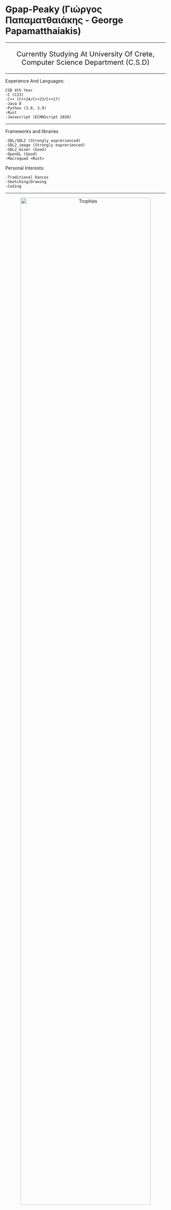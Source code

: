 # Gpap-Peaky (Γιώργος Παπαματθαιάκης - George Papamatthaiakis)

---

<p align="center" style="font-size: 22px;" >
    Currently Studying At University Of Crete, Computer Science Department (C.S.D)
</p>

---
Experience And Languages:
```
CSD 4th Year
-C (C23)
-C++ (C++24/C++23/C++17)
-Java 8
-Python (3.8, 3.9)
-Rust
-Javascript (ECMAScript 2020)
```

---

Frameworks and libraries
```
-SDL/SDL2 (Strongly exprerienced)
-SDL2_image (Strongly exprerienced)
-SDL2_mixer (Good)
-OpenGL (Good)
-Macroquad <Rust>
```
Personal Interests:
```
-Traditional Dances
-Sketching/Drawing
-Coding
```
---
<p align="center"> <img src="https://github-profile-trophy.vercel.app/?username=GpapPeaky&theme=ayu_mirage&no-frame=true&margin-w=15&margin-h=15" width="90%" alt="Trophies"> </p>
<p align="center"> <img src="https://github-readme-streak-stats.herokuapp.com/?user=GpapPeaky&theme=ayu-mirage&hide_border=true" alt="Streak Stats" width="70%"> </p> <p align="center"> <img src="https://github-readme-stats.vercel.app/api?username=GpapPeaky&show_icons=true&theme=ayu-mirage&hide_border=true" alt="GitHub Stats" width="48%"> <img src="https://github-readme-stats.vercel.app/api/top-langs/?username=GpapPeaky&layout=compact&theme=ayu-mirage&hide_border=true" alt="Top Languages" width="48%"> </p>
<p align="center"> <img src="https://github-readme-activity-graph.vercel.app/graph?username=GpapPeaky&theme=ayu-mirage&bg_color=0d1117&hide_border=true&line=38bdae&point=ffffff" alt="Activity Graph" width="95%"> </p>
<p align="center"> <img src="https://komarev.com/ghpvc/?username=GpapPeaky&label=Profile%20Views&color=38bdae&style=for-the-badge" alt="Profile Views"> <img src="https://img.shields.io/github/followers/GpapPeaky?label=Followers&style=for-the-badge&color=38bdae" alt="Followers"> <img src="https://img.shields.io/github/stars/GpapPeaky?label=Stars&style=for-the-badge&color=38bdae" alt="Stars"> </p>
